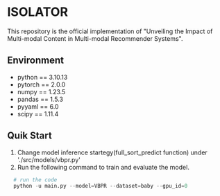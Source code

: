 # ISOLATOR
This repository is the official implementation of "Unveiling the Impact of Multi-modal Content in Multi-modal Recommender Systems".
## Environment
- python == 3.10.13
- pytorch == 2.0.0
- numpy == 1.23.5
- pandas == 1.5.3
- pyyaml == 6.0
- scipy == 1.11.4
## Quik Start
1. Change model inference startegy(full_sort_predict function) under './src/models/vbpr.py'
2. Run the following command to train and evaluate the model.
 ```python
   # run the code 
   python -u main.py --model=VBPR --dataset=baby --gpu_id=0
 ```
